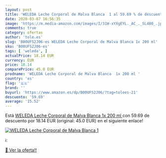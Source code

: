 ```yaml
---
layout: post
title: 'WELEDA Leche Corporal de Malva Blanca  1 al 59.69 % de descuento'
date: 2020-03-07 16:56:35
image: 'https://m.media-amazon.com/images/I/31W-xYXgEYL._AC_._SL400_.jpg'
comments: true
category: ofertas
author: 'tole.es'
slug: 'B00UFS2J06-es WELEDA Leche Corporal de Malva Blanca 1x 200 ml'
sku: 'B00UFS2J06-es'
tags: [ 'weleda', ]
actualPrice: 18.14 EUR
currency: EUR
price: 18.14
comparePrice: 45.0 EUR
prodname: 'WELEDA Leche Corporal de Malva Blanca  1x 200 ml '
country: 'es'
flag: '🇪🇸'
brand: ''
buyurl: 'https://www.amazon.es/dp/B00UFS2J06/?tag=tolees-21'
descuento: '59.69'
average: '15.52'
---
```


Está [WELEDA Leche Corporal de Malva Blanca  1x 200 ml ](https://www.amazon.es/dp/B00UFS2J06/?tag=tolees-21) con 59.69 de descuento por 18.14 EUR (original: 45.0 EUR) en el siguiente enlace!

[![WELEDA Leche Corporal de Malva Blanca  1](https://m.media-amazon.com/images/I/31W-xYXgEYL._AC_._SL400_.jpg)](https://www.amazon.es/dp/B00UFS2J06/?tag=tolees-21)

ℹ️:


[🛒 Ver la oferta!!](https://www.amazon.es/dp/B00UFS2J06/?tag=tolees-21)
